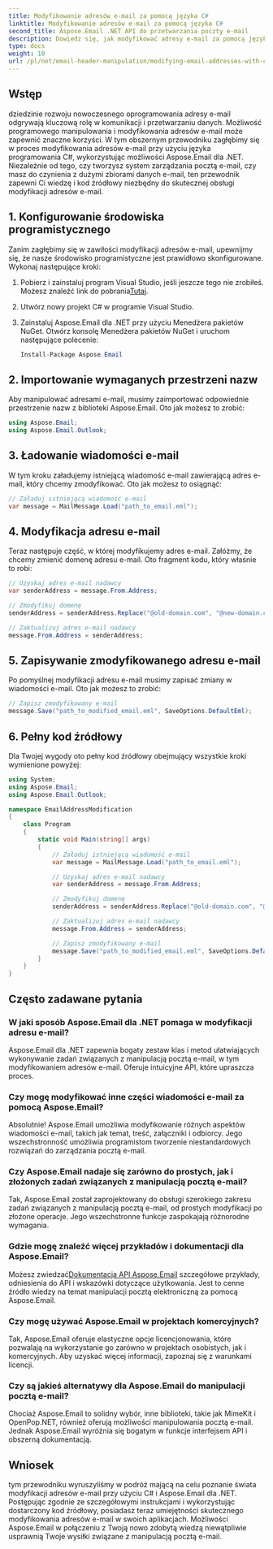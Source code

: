 ```yaml
---
title: Modyfikowanie adresów e-mail za pomocą języka C#
linktitle: Modyfikowanie adresów e-mail za pomocą języka C#
second_title: Aspose.Email .NET API do przetwarzania poczty e-mail
description: Dowiedz się, jak modyfikować adresy e-mail za pomocą języka C# za pomocą Aspose.Email dla .NET. Postępuj zgodnie z tym przewodnikiem krok po kroku, aby skutecznie manipulować adresami e-mail.
type: docs
weight: 10
url: /pl/net/email-header-manipulation/modifying-email-addresses-with-csharp/
---
```


## Wstęp

dziedzinie rozwoju nowoczesnego oprogramowania adresy e-mail odgrywają kluczową rolę w komunikacji i przetwarzaniu danych. Możliwość programowego manipulowania i modyfikowania adresów e-mail może zapewnić znaczne korzyści. W tym obszernym przewodniku zagłębimy się w proces modyfikowania adresów e-mail przy użyciu języka programowania C#, wykorzystując możliwości Aspose.Email dla .NET. Niezależnie od tego, czy tworzysz system zarządzania pocztą e-mail, czy masz do czynienia z dużymi zbiorami danych e-mail, ten przewodnik zapewni Ci wiedzę i kod źródłowy niezbędny do skutecznej obsługi modyfikacji adresów e-mail.


## 1. Konfigurowanie środowiska programistycznego

Zanim zagłębimy się w zawiłości modyfikacji adresów e-mail, upewnijmy się, że nasze środowisko programistyczne jest prawidłowo skonfigurowane. Wykonaj następujące kroki:

1.  Pobierz i zainstaluj program Visual Studio, jeśli jeszcze tego nie zrobiłeś. Możesz znaleźć link do pobrania[Tutaj](https://visualstudio.microsoft.com/downloads/).

2. Utwórz nowy projekt C# w programie Visual Studio.

3. Zainstaluj Aspose.Email dla .NET przy użyciu Menedżera pakietów NuGet. Otwórz konsolę Menedżera pakietów NuGet i uruchom następujące polecenie:
   
   ```csharp
   Install-Package Aspose.Email
   ```

## 2. Importowanie wymaganych przestrzeni nazw

Aby manipulować adresami e-mail, musimy zaimportować odpowiednie przestrzenie nazw z biblioteki Aspose.Email. Oto jak możesz to zrobić:

```csharp
using Aspose.Email;
using Aspose.Email.Outlook;
```

## 3. Ładowanie wiadomości e-mail

W tym kroku załadujemy istniejącą wiadomość e-mail zawierającą adres e-mail, który chcemy zmodyfikować. Oto jak możesz to osiągnąć:

```csharp
// Załaduj istniejącą wiadomość e-mail
var message = MailMessage.Load("path_to_email.eml");
```

## 4. Modyfikacja adresu e-mail

Teraz następuje część, w której modyfikujemy adres e-mail. Załóżmy, że chcemy zmienić domenę adresu e-mail. Oto fragment kodu, który właśnie to robi:

```csharp
// Uzyskaj adres e-mail nadawcy
var senderAddress = message.From.Address;

// Zmodyfikuj domenę
senderAddress = senderAddress.Replace("@old-domain.com", "@new-domain.com");

// Zaktualizuj adres e-mail nadawcy
message.From.Address = senderAddress;
```

## 5. Zapisywanie zmodyfikowanego adresu e-mail

Po pomyślnej modyfikacji adresu e-mail musimy zapisać zmiany w wiadomości e-mail. Oto jak możesz to zrobić:

```csharp
// Zapisz zmodyfikowany e-mail
message.Save("path_to_modified_email.eml", SaveOptions.DefaultEml);
```

## 6. Pełny kod źródłowy

Dla Twojej wygody oto pełny kod źródłowy obejmujący wszystkie kroki wymienione powyżej:

```csharp
using System;
using Aspose.Email;
using Aspose.Email.Outlook;

namespace EmailAddressModification
{
    class Program
    {
        static void Main(string[] args)
        {
            // Załaduj istniejącą wiadomość e-mail
            var message = MailMessage.Load("path_to_email.eml");

            // Uzyskaj adres e-mail nadawcy
            var senderAddress = message.From.Address;

            // Zmodyfikuj domenę
            senderAddress = senderAddress.Replace("@old-domain.com", "@new-domain.com");

            // Zaktualizuj adres e-mail nadawcy
            message.From.Address = senderAddress;

            // Zapisz zmodyfikowany e-mail
            message.Save("path_to_modified_email.eml", SaveOptions.DefaultEml);
        }
    }
}
```

## Często zadawane pytania

### W jaki sposób Aspose.Email dla .NET pomaga w modyfikacji adresu e-mail?

Aspose.Email dla .NET zapewnia bogaty zestaw klas i metod ułatwiających wykonywanie zadań związanych z manipulacją pocztą e-mail, w tym modyfikowaniem adresów e-mail. Oferuje intuicyjne API, które upraszcza proces.

### Czy mogę modyfikować inne części wiadomości e-mail za pomocą Aspose.Email?

Absolutnie! Aspose.Email umożliwia modyfikowanie różnych aspektów wiadomości e-mail, takich jak temat, treść, załączniki i odbiorcy. Jego wszechstronność umożliwia programistom tworzenie niestandardowych rozwiązań do zarządzania pocztą e-mail.

### Czy Aspose.Email nadaje się zarówno do prostych, jak i złożonych zadań związanych z manipulacją pocztą e-mail?

Tak, Aspose.Email został zaprojektowany do obsługi szerokiego zakresu zadań związanych z manipulacją pocztą e-mail, od prostych modyfikacji po złożone operacje. Jego wszechstronne funkcje zaspokajają różnorodne wymagania.

### Gdzie mogę znaleźć więcej przykładów i dokumentacji dla Aspose.Email?

Możesz zwiedzać[Dokumentacja API Aspose.Email](https://reference.aspose.com/email/net/) szczegółowe przykłady, odniesienia do API i wskazówki dotyczące użytkowania. Jest to cenne źródło wiedzy na temat manipulacji pocztą elektroniczną za pomocą Aspose.Email.

### Czy mogę używać Aspose.Email w projektach komercyjnych?

Tak, Aspose.Email oferuje elastyczne opcje licencjonowania, które pozwalają na wykorzystanie go zarówno w projektach osobistych, jak i komercyjnych. Aby uzyskać więcej informacji, zapoznaj się z warunkami licencji.

### Czy są jakieś alternatywy dla Aspose.Email do manipulacji pocztą e-mail?

Chociaż Aspose.Email to solidny wybór, inne biblioteki, takie jak MimeKit i OpenPop.NET, również oferują możliwości manipulowania pocztą e-mail. Jednak Aspose.Email wyróżnia się bogatym w funkcje interfejsem API i obszerną dokumentacją.

## Wniosek

tym przewodniku wyruszyliśmy w podróż mającą na celu poznanie świata modyfikacji adresów e-mail przy użyciu C# i Aspose.Email dla .NET. Postępując zgodnie ze szczegółowymi instrukcjami i wykorzystując dostarczony kod źródłowy, posiadasz teraz umiejętności skutecznego modyfikowania adresów e-mail w swoich aplikacjach. Możliwości Aspose.Email w połączeniu z Twoją nowo zdobytą wiedzą niewątpliwie usprawnią Twoje wysiłki związane z manipulacją pocztą e-mail.
